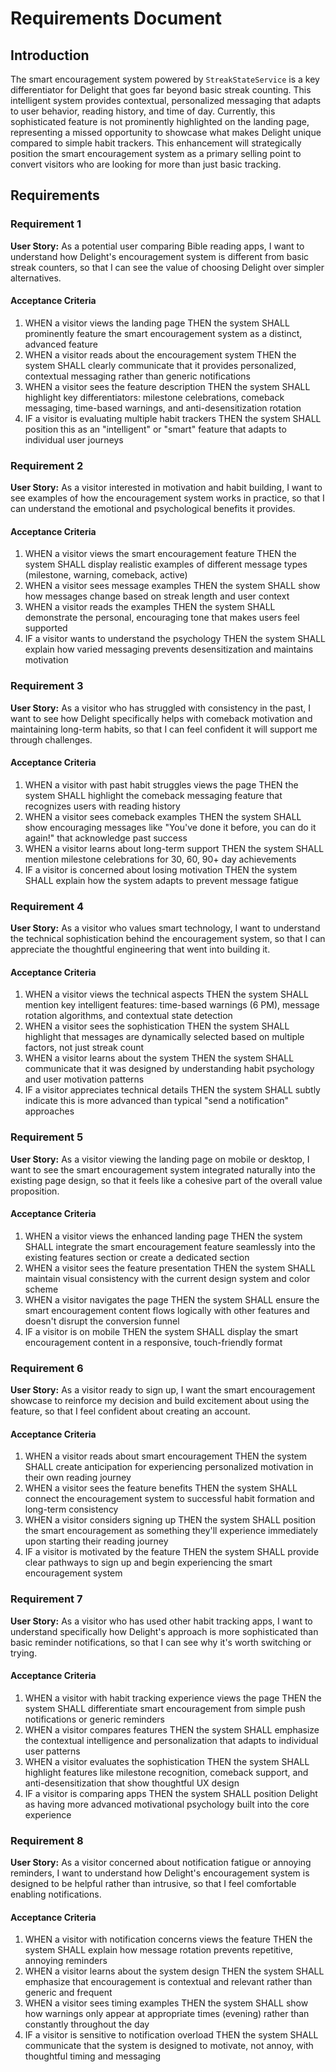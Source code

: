 # Requirements Document

## Introduction

The smart encouragement system powered by `StreakStateService` is a key differentiator for Delight that goes far beyond basic streak counting. This intelligent system provides contextual, personalized messaging that adapts to user behavior, reading history, and time of day. Currently, this sophisticated feature is not prominently highlighted on the landing page, representing a missed opportunity to showcase what makes Delight unique compared to simple habit trackers. This enhancement will strategically position the smart encouragement system as a primary selling point to convert visitors who are looking for more than just basic tracking.

## Requirements

### Requirement 1

**User Story:** As a potential user comparing Bible reading apps, I want to understand how Delight's encouragement system is different from basic streak counters, so that I can see the value of choosing Delight over simpler alternatives.

#### Acceptance Criteria

1. WHEN a visitor views the landing page THEN the system SHALL prominently feature the smart encouragement system as a distinct, advanced feature
2. WHEN a visitor reads about the encouragement system THEN the system SHALL clearly communicate that it provides personalized, contextual messaging rather than generic notifications
3. WHEN a visitor sees the feature description THEN the system SHALL highlight key differentiators: milestone celebrations, comeback messaging, time-based warnings, and anti-desensitization rotation
4. IF a visitor is evaluating multiple habit trackers THEN the system SHALL position this as an "intelligent" or "smart" feature that adapts to individual user journeys

### Requirement 2

**User Story:** As a visitor interested in motivation and habit building, I want to see examples of how the encouragement system works in practice, so that I can understand the emotional and psychological benefits it provides.

#### Acceptance Criteria

1. WHEN a visitor views the smart encouragement feature THEN the system SHALL display realistic examples of different message types (milestone, warning, comeback, active)
2. WHEN a visitor sees message examples THEN the system SHALL show how messages change based on streak length and user context
3. WHEN a visitor reads the examples THEN the system SHALL demonstrate the personal, encouraging tone that makes users feel supported
4. IF a visitor wants to understand the psychology THEN the system SHALL explain how varied messaging prevents desensitization and maintains motivation

### Requirement 3

**User Story:** As a visitor who has struggled with consistency in the past, I want to see how Delight specifically helps with comeback motivation and maintaining long-term habits, so that I can feel confident it will support me through challenges.

#### Acceptance Criteria

1. WHEN a visitor with past habit struggles views the page THEN the system SHALL highlight the comeback messaging feature that recognizes users with reading history
2. WHEN a visitor sees comeback examples THEN the system SHALL show encouraging messages like "You've done it before, you can do it again!" that acknowledge past success
3. WHEN a visitor learns about long-term support THEN the system SHALL mention milestone celebrations for 30, 60, 90+ day achievements
4. IF a visitor is concerned about losing motivation THEN the system SHALL explain how the system adapts to prevent message fatigue

### Requirement 4

**User Story:** As a visitor who values smart technology, I want to understand the technical sophistication behind the encouragement system, so that I can appreciate the thoughtful engineering that went into building it.

#### Acceptance Criteria

1. WHEN a visitor views the technical aspects THEN the system SHALL mention key intelligent features: time-based warnings (6 PM), message rotation algorithms, and contextual state detection
2. WHEN a visitor sees the sophistication THEN the system SHALL highlight that messages are dynamically selected based on multiple factors, not just streak count
3. WHEN a visitor learns about the system THEN the system SHALL communicate that it was designed by understanding habit psychology and user motivation patterns
4. IF a visitor appreciates technical details THEN the system SHALL subtly indicate this is more advanced than typical "send a notification" approaches

### Requirement 5

**User Story:** As a visitor viewing the landing page on mobile or desktop, I want to see the smart encouragement system integrated naturally into the existing page design, so that it feels like a cohesive part of the overall value proposition.

#### Acceptance Criteria

1. WHEN a visitor views the enhanced landing page THEN the system SHALL integrate the smart encouragement feature seamlessly into the existing features section or create a dedicated section
2. WHEN a visitor sees the feature presentation THEN the system SHALL maintain visual consistency with the current design system and color scheme
3. WHEN a visitor navigates the page THEN the system SHALL ensure the smart encouragement content flows logically with other features and doesn't disrupt the conversion funnel
4. IF a visitor is on mobile THEN the system SHALL display the smart encouragement content in a responsive, touch-friendly format

### Requirement 6

**User Story:** As a visitor ready to sign up, I want the smart encouragement showcase to reinforce my decision and build excitement about using the feature, so that I feel confident about creating an account.

#### Acceptance Criteria

1. WHEN a visitor reads about smart encouragement THEN the system SHALL create anticipation for experiencing personalized motivation in their own reading journey
2. WHEN a visitor sees the feature benefits THEN the system SHALL connect the encouragement system to successful habit formation and long-term consistency
3. WHEN a visitor considers signing up THEN the system SHALL position the smart encouragement as something they'll experience immediately upon starting their reading journey
4. IF a visitor is motivated by the feature THEN the system SHALL provide clear pathways to sign up and begin experiencing the smart encouragement system

### Requirement 7

**User Story:** As a visitor who has used other habit tracking apps, I want to understand specifically how Delight's approach is more sophisticated than basic reminder notifications, so that I can see why it's worth switching or trying.

#### Acceptance Criteria

1. WHEN a visitor with habit tracking experience views the page THEN the system SHALL differentiate smart encouragement from simple push notifications or generic reminders
2. WHEN a visitor compares features THEN the system SHALL emphasize the contextual intelligence and personalization that adapts to individual user patterns
3. WHEN a visitor evaluates the sophistication THEN the system SHALL highlight features like milestone recognition, comeback support, and anti-desensitization that show thoughtful UX design
4. IF a visitor is comparing apps THEN the system SHALL position Delight as having more advanced motivational psychology built into the core experience

### Requirement 8

**User Story:** As a visitor concerned about notification fatigue or annoying reminders, I want to understand how Delight's encouragement system is designed to be helpful rather than intrusive, so that I feel comfortable enabling notifications.

#### Acceptance Criteria

1. WHEN a visitor with notification concerns views the feature THEN the system SHALL explain how message rotation prevents repetitive, annoying reminders
2. WHEN a visitor learns about the system design THEN the system SHALL emphasize that encouragement is contextual and relevant rather than generic and frequent
3. WHEN a visitor sees timing examples THEN the system SHALL show how warnings only appear at appropriate times (evening) rather than constantly throughout the day
4. IF a visitor is sensitive to notification overload THEN the system SHALL communicate that the system is designed to motivate, not annoy, with thoughtful timing and messaging